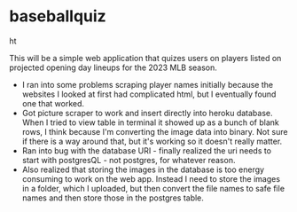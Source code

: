 <h1> baseballquiz </h1>ht

This will be a simple web application that quizes users on players listed on projected opening day lineups for the 2023 MLB season. 

- I ran into some problems scraping player names initially because the websites I looked at first had complicated html, but I eventually found one that worked.
- Got picture scraper to work and insert directly into heroku database. When I tried to view table in terminal it showed up as a bunch of blank rows, I think because I'm converting the image data into binary. Not sure if there is a way around that, but it's working so it doesn't really matter.
- Ran into bug with the database URI - finally realized the uri needs to start with postgresQL - not postgres, for whatever reason.
- Also realized that storing the images in the database is too energy consuming to work on the web app. Instead I need to store the images in a folder, which I uploaded, but then convert the file names to safe file names and then store those in the postgres table.
